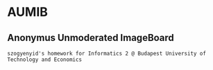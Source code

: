 # AUMIB

## Anonymus Unmoderated ImageBoard

	szogyenyid's homework for Informatics 2 @ Budapest University of Technology and Economics

